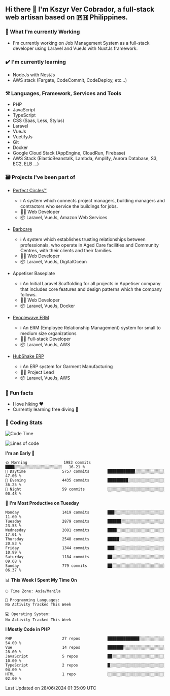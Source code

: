 ## Hi there 👋 I'm Kszyr Ver Cobrador, a full-stack web artisan based on 🇵🇭 Philippines.

### 🚀 What I'm currently Working

- I'm currently working on Job Management System as a full-stack developer using Laravel and VueJs with NuxtJs framework.

### ✔️ I'm currently learning

- NodeJs with NestJs
- AWS stack (Fargate, CodeCommit, CodeDeploy, etc...)

### ⚒️ Languages, Framework, Services and Tools
- PHP
- JavaScript
- TypeScript
- CSS (Saas, Less, Stylus)
- Laravel
- VueJs
- VuetifyJs
- Git
- Docker
- Google Cloud Stack (AppEngine, CloudRun, Firebase)
- AWS Stack (ElasticBeanstalk, Lambda, Amplify, Aurora Database, S3, EC2, ELB ...)


### 🗃 Projects I've been part of

- <a href="https://perfectcircles.com.au/" target="_blank">Perfect Circles™</a>

  - ℹ️ A system which connects project managers, building managers and contractors who service the buildings for jobs.
  - 👨‍💻 Web Developer
  - 📦 Laravel, VueJs, Amazon Web Services

- <a href="https://appetiser.com.au/portfolio/barbcare" target="_blank">Barbcare</a>

  - ℹ️ A system which establishes trusting relationships between professionals, who operate in Aged Care facilities and Community Centres, with their clients and their families.
  - 👨‍💻 Web Developer
  - 📦 Laravel, VueJs, DigitalOcean

- Appetiser Baseplate

  - ℹ️ An Initial Laravel Scaffolding for all projects in Appetiser company that includes core features and design patterns which the company follows.
  - 👨‍💻 Web Developer
  - 📦 Laravel, VueJs, Docker

- <a href="https://peoplewave.co" target="_blank">Peoplewave ERM</a>

  - ℹ️ An ERM (Employee Relationship Management) system for small to medium size organizations
  - 👨‍💻 Full-stack Developer
  - 📦 Laravel, VueJs, AWS

- <a href="https://www.posbang.com/garment-erp" target="_blank">HubShake ERP</a>

  - ℹ️ An ERP system for Garment Manufacturing
  - 👨‍💻 Project Lead
  - 📦 Laravel, VueJs, AWS

### 🌴 Fun facts

- I love hiking ❤️
- Currently learning free diving 🥽

### 🌟 Coding Stats

<!-- WakaTime Stats -->

<!--START_SECTION:waka-->
![Code Time](http://img.shields.io/badge/Code%20Time-2%2C996%20hrs%2019%20mins-blue)

![Lines of code](https://img.shields.io/badge/From%20Hello%20World%20I%27ve%20Written-12.1%20million%20lines%20of%20code-blue)

**I'm an Early 🐤** 

```text
🌞 Morning                1983 commits        ████░░░░░░░░░░░░░░░░░░░░░   16.21 % 
🌆 Daytime                5757 commits        ████████████░░░░░░░░░░░░░   47.06 % 
🌃 Evening                4435 commits        █████████░░░░░░░░░░░░░░░░   36.25 % 
🌙 Night                  59 commits          ░░░░░░░░░░░░░░░░░░░░░░░░░   00.48 % 
```
📅 **I'm Most Productive on Tuesday** 

```text
Monday                   1419 commits        ███░░░░░░░░░░░░░░░░░░░░░░   11.60 % 
Tuesday                  2879 commits        ██████░░░░░░░░░░░░░░░░░░░   23.53 % 
Wednesday                2081 commits        ████░░░░░░░░░░░░░░░░░░░░░   17.01 % 
Thursday                 2548 commits        █████░░░░░░░░░░░░░░░░░░░░   20.83 % 
Friday                   1344 commits        ███░░░░░░░░░░░░░░░░░░░░░░   10.99 % 
Saturday                 1184 commits        ██░░░░░░░░░░░░░░░░░░░░░░░   09.68 % 
Sunday                   779 commits         ██░░░░░░░░░░░░░░░░░░░░░░░   06.37 % 
```


📊 **This Week I Spent My Time On** 

```text
🕑︎ Time Zone: Asia/Manila

💬 Programming Languages: 
No Activity Tracked This Week

💻 Operating System: 
No Activity Tracked This Week
```

**I Mostly Code in PHP** 

```text
PHP                      27 repos            ██████████████░░░░░░░░░░░   54.00 % 
Vue                      14 repos            ███████░░░░░░░░░░░░░░░░░░   28.00 % 
JavaScript               5 repos             ██░░░░░░░░░░░░░░░░░░░░░░░   10.00 % 
TypeScript               2 repos             █░░░░░░░░░░░░░░░░░░░░░░░░   04.00 % 
HTML                     1 repo              ░░░░░░░░░░░░░░░░░░░░░░░░░   02.00 % 
```




 Last Updated on 28/06/2024 01:35:09 UTC
<!--END_SECTION:waka-->

